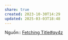 ```yaml
---
share: true
created: 2023-10-30T14:29
updated: 2025-03-03T18:48
---
```

Nguồn:: [Fetching Title#qy4z](https://stackoverflow.com/q/23303549/3416774)